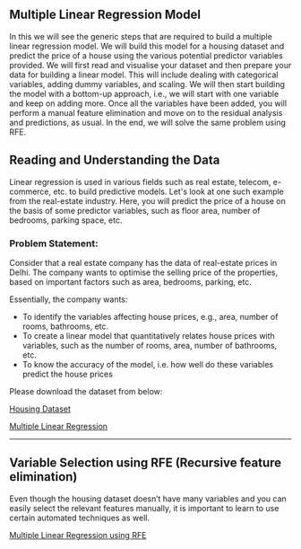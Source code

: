 ## Multiple Linear Regression Model
In this we will see the generic steps that are required to build a multiple linear regression model. We will build this model for a housing dataset and predict the price of a house using the various potential predictor variables provided. We will first read and visualise your dataset and then prepare your data for building a linear model. This will include dealing with categorical variables, adding dummy variables, and scaling. We will then start building the model with a bottom-up approach, i.e., we will start with one variable and keep on adding more. Once all the variables have been added, you will perform a manual feature elimination and move on to the residual analysis and predictions, as usual. In the end, we will solve the same problem using RFE.

## Reading and Understanding the Data
Linear regression is used in various fields such as real estate, telecom, e-commerce, etc. to build predictive models. Let's look at one such example from the real-estate industry. Here, you will predict the price of a house on the basis of some predictor variables, such as floor area, number of bedrooms, parking space, etc.

### Problem Statement:
Consider that a real estate company has the data of real-estate prices in Delhi. The company wants to optimise the selling price of the properties, based on important factors such as area, bedrooms, parking, etc.

Essentially, the company wants:
* To identify the variables affecting house prices, e.g., area, number of rooms, bathrooms, etc.
* To create a linear model that quantitatively relates house prices with variables, such as the number of rooms, area, number of bathrooms, etc.
* To know the accuracy of the model, i.e. how well do these variables predict the house prices

Please download the dataset from below:

[Housing Dataset](Housing.csv)

[Multiple Linear Regression](MultipleLinearRegression.ipynb)

---
## Variable Selection using RFE (Recursive feature elimination)

Even though the housing dataset doesn’t have many variables and you can easily select the relevant features manually, it is important to learn to use certain automated techniques as well.

[Multiple Linear Regression using RFE](MultipleLinearRegression.ipynb)
